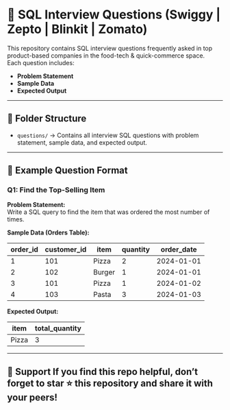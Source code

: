 # 🍴 SQL Interview Questions (Swiggy | Zepto | Blinkit | Zomato)

This repository contains SQL interview questions frequently asked in top product-based companies in the food-tech & quick-commerce space.  
Each question includes:

- **Problem Statement**
- **Sample Data**
- **Expected Output**

---

## 📂 Folder Structure

- `questions/` → Contains all interview SQL questions with problem statement, sample data, and expected output.

---

## 🚀 Example Question Format

### Q1: Find the Top-Selling Item

**Problem Statement:**  
Write a SQL query to find the item that was ordered the most number of times.

**Sample Data (Orders Table):**

| order_id | customer_id | item        | quantity | order_date |
|----------|-------------|------------|----------|------------|
| 1        | 101         | Pizza      | 2        | 2024-01-01 |
| 2        | 102         | Burger     | 1        | 2024-01-01 |
| 3        | 101         | Pizza      | 1        | 2024-01-02 |
| 4        | 103         | Pasta      | 3        | 2024-01-03 |

**Expected Output:**

| item  | total_quantity |
|-------|----------------|
| Pizza | 3              |

---

🌟 Support
If you find this repo helpful, don’t forget to star ⭐ this repository and share it with your peers!
---

 
